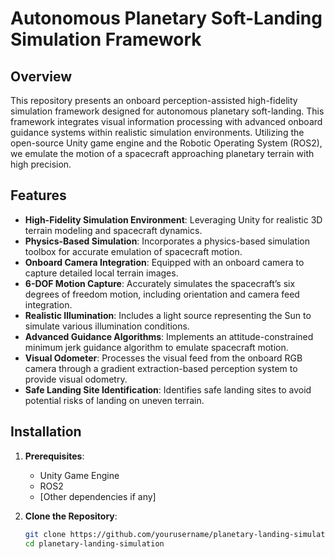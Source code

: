# Autonomous Planetary Soft-Landing Simulation Framework

## Overview

This repository presents an onboard perception-assisted high-fidelity simulation framework designed for autonomous planetary soft-landing. This framework integrates visual information processing with advanced onboard guidance systems within realistic simulation environments. Utilizing the open-source Unity game engine and the Robotic Operating System (ROS2), we emulate the motion of a spacecraft approaching planetary terrain with high precision.

## Features

- **High-Fidelity Simulation Environment**: Leveraging Unity for realistic 3D terrain modeling and spacecraft dynamics.
- **Physics-Based Simulation**: Incorporates a physics-based simulation toolbox for accurate emulation of spacecraft motion.
- **Onboard Camera Integration**: Equipped with an onboard camera to capture detailed local terrain images.
- **6-DOF Motion Capture**: Accurately simulates the spacecraft’s six degrees of freedom motion, including orientation and camera feed integration.
- **Realistic Illumination**: Includes a light source representing the Sun to simulate various illumination conditions.
- **Advanced Guidance Algorithms**: Implements an attitude-constrained minimum jerk guidance algorithm to emulate spacecraft motion.
- **Visual Odometer**: Processes the visual feed from the onboard RGB camera through a gradient extraction-based perception system to provide visual odometry.
- **Safe Landing Site Identification**: Identifies safe landing sites to avoid potential risks of landing on uneven terrain.

## Installation

1. **Prerequisites**:
   - Unity Game Engine
   - ROS2
   - [Other dependencies if any]

2. **Clone the Repository**:
   ```bash
   git clone https://github.com/yourusername/planetary-landing-simulation.git
   cd planetary-landing-simulation
